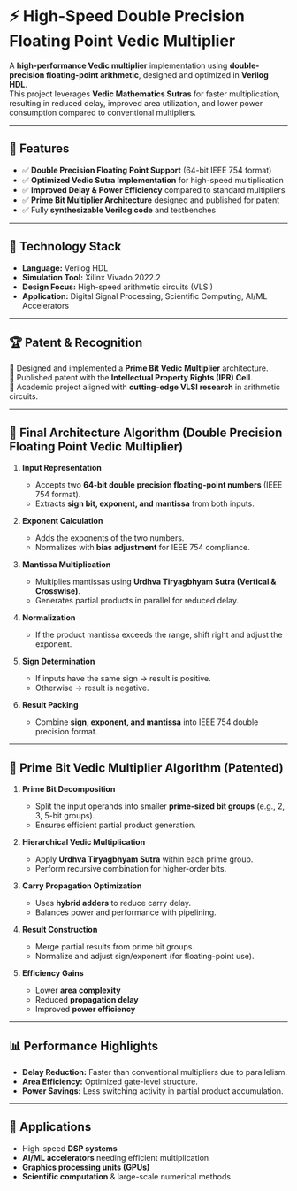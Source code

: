 # ⚡ High-Speed Double Precision Floating Point Vedic Multiplier

A **high-performance Vedic multiplier** implementation using **double-precision floating-point arithmetic**, designed and optimized in **Verilog HDL**.  
This project leverages **Vedic Mathematics Sutras** for faster multiplication, resulting in reduced delay, improved area utilization, and lower power consumption compared to conventional multipliers.

---

## 🚀 Features
- ✅ **Double Precision Floating Point Support** (64-bit IEEE 754 format)  
- ✅ **Optimized Vedic Sutra Implementation** for high-speed multiplication  
- ✅ **Improved Delay & Power Efficiency** compared to standard multipliers  
- ✅ **Prime Bit Multiplier Architecture** designed and published for patent  
- ✅ Fully **synthesizable Verilog code** and testbenches  

---

## 📂 Technology Stack
- **Language:** Verilog HDL  
- **Simulation Tool:** Xilinx Vivado 2022.2  
- **Design Focus:** High-speed arithmetic circuits (VLSI)  
- **Application:** Digital Signal Processing, Scientific Computing, AI/ML Accelerators  

---

## 🏆 Patent & Recognition
🔹 Designed and implemented a **Prime Bit Vedic Multiplier** architecture.  
🔹 Published patent with the **Intellectual Property Rights (IPR) Cell**.  
🔹 Academic project aligned with **cutting-edge VLSI research** in arithmetic circuits.  

---

## 🧩 Final Architecture Algorithm (Double Precision Floating Point Vedic Multiplier)

1. **Input Representation**  
   - Accepts two **64-bit double precision floating-point numbers** (IEEE 754 format).  
   - Extracts **sign bit, exponent, and mantissa** from both inputs.  

2. **Exponent Calculation**  
   - Adds the exponents of the two numbers.  
   - Normalizes with **bias adjustment** for IEEE 754 compliance.  

3. **Mantissa Multiplication**  
   - Multiplies mantissas using **Urdhva Tiryagbhyam Sutra (Vertical & Crosswise)**.  
   - Generates partial products in parallel for reduced delay.  

4. **Normalization**  
   - If the product mantissa exceeds the range, shift right and adjust the exponent.  

5. **Sign Determination**  
   - If inputs have the same sign → result is positive.  
   - Otherwise → result is negative.  

6. **Result Packing**  
   - Combine **sign, exponent, and mantissa** into IEEE 754 double precision format.  

---

## 🔑 Prime Bit Vedic Multiplier Algorithm (Patented)

1. **Prime Bit Decomposition**  
   - Split the input operands into smaller **prime-sized bit groups** (e.g., 2, 3, 5-bit groups).  
   - Ensures efficient partial product generation.  

2. **Hierarchical Vedic Multiplication**  
   - Apply **Urdhva Tiryagbhyam Sutra** within each prime group.  
   - Perform recursive combination for higher-order bits.  

3. **Carry Propagation Optimization**  
   - Uses **hybrid adders** to reduce carry delay.  
   - Balances power and performance with pipelining.  

4. **Result Construction**  
   - Merge partial results from prime bit groups.  
   - Normalize and adjust sign/exponent (for floating-point use).  

5. **Efficiency Gains**  
   - Lower **area complexity**  
   - Reduced **propagation delay**  
   - Improved **power efficiency**  

---

## 📊 Performance Highlights
- **Delay Reduction:** Faster than conventional multipliers due to parallelism.  
- **Area Efficiency:** Optimized gate-level structure.  
- **Power Savings:** Less switching activity in partial product accumulation.  

---

## 📖 Applications
- High-speed **DSP systems**  
- **AI/ML accelerators** needing efficient multiplication  
- **Graphics processing units (GPUs)**  
- **Scientific computation** & large-scale numerical methods  

